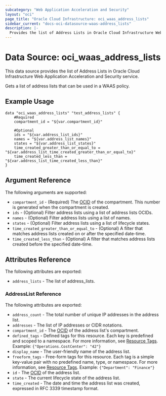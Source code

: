 ```yaml
---
subcategory: "Web Application Acceleration and Security"
layout: "oci"
page_title: "Oracle Cloud Infrastructure: oci_waas_address_lists"
sidebar_current: "docs-oci-datasource-waas-address_lists"
description: |-
  Provides the list of Address Lists in Oracle Cloud Infrastructure Web Application Acceleration and Security service
---
```


# Data Source: oci_waas_address_lists
This data source provides the list of Address Lists in Oracle Cloud Infrastructure Web Application Acceleration and Security service.

Gets a list of address lists that can be used in a WAAS policy.

## Example Usage

```hcl
data "oci_waas_address_lists" "test_address_lists" {
	#Required
	compartment_id = "${var.compartment_id}"

	#Optional
	ids = "${var.address_list_ids}"
	names = "${var.address_list_names}"
	states = "${var.address_list_states}"
	time_created_greater_than_or_equal_to = "${var.address_list_time_created_greater_than_or_equal_to}"
	time_created_less_than = "${var.address_list_time_created_less_than}"
}
```

## Argument Reference

The following arguments are supported:

* `compartment_id` - (Required) The [OCID](https://docs.cloud.oracle.com/iaas/Content/General/Concepts/identifiers.htm) of the compartment. This number is generated when the compartment is created.
* `ids` - (Optional) Filter address lists using a list of address lists OCIDs.
* `names` - (Optional) Filter address lists using a list of names.
* `states` - (Optional) Filter address lists using a list of lifecycle states.
* `time_created_greater_than_or_equal_to` - (Optional) A filter that matches address lists created on or after the specified date-time.
* `time_created_less_than` - (Optional) A filter that matches address lists created before the specified date-time.


## Attributes Reference

The following attributes are exported:

* `address_lists` - The list of address_lists.

### AddressList Reference

The following attributes are exported:

* `address_count` - The total number of unique IP addresses in the address list.
* `addresses` - The list of IP addresses or CIDR notations.
* `compartment_id` - The [OCID](https://docs.cloud.oracle.com/iaas/Content/General/Concepts/identifiers.htm) of the address list's compartment.
* `defined_tags` - Defined tags for this resource. Each key is predefined and scoped to a namespace. For more information, see [Resource Tags](https://docs.cloud.oracle.com/iaas/Content/General/Concepts/resourcetags.htm).  Example: `{"Operations.CostCenter": "42"}` 
* `display_name` - The user-friendly name of the address list.
* `freeform_tags` - Free-form tags for this resource. Each tag is a simple key-value pair with no predefined name, type, or namespace. For more information, see [Resource Tags](https://docs.cloud.oracle.com/iaas/Content/General/Concepts/resourcetags.htm).  Example: `{"Department": "Finance"}` 
* `id` - The [OCID](https://docs.cloud.oracle.com/iaas/Content/General/Concepts/identifiers.htm) of the address list.
* `state` - The current lifecycle state of the address list.
* `time_created` - The date and time the address list was created, expressed in RFC 3339 timestamp format.

